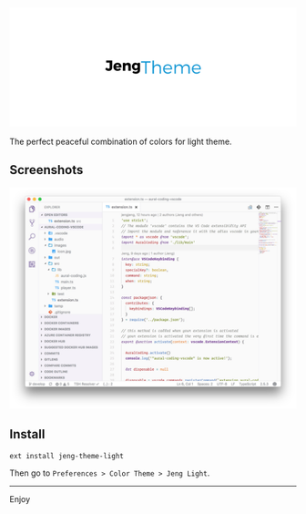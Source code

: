 ![jeng-theme-light](assets/logo.png)

The perfect peaceful combination of colors for light theme.

## Screenshots

![jeng-theme-light](assets/screenshot.jpg)

## Install

```shell
ext install jeng-theme-light
```

Then go to `Preferences > Color Theme > Jeng Light`.

***
Enjoy